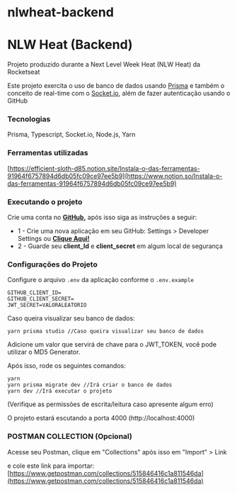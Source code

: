 # nlwheat-backend

# **NLW Heat (Backend)**

Projeto produzido durante a Next Level Week Heat (NLW Heat) da Rocketseat

Este projeto exercita o uso de banco de dados usando [Prisma](https://www.prisma.io/) e também o conceito de real-time com o [Socket.io](https://socket.io/), além de fazer autenticação usando o GitHub

### **Tecnologias**

Prisma, Typescript, Socket.io, Node.js, Yarn

### Ferramentas utilizadas

[https://efficient-sloth-d85.notion.site/Instala-o-das-ferramentas-91964f6757894d6db05fc09ce97ee5b9](https://www.notion.so/Instala-o-das-ferramentas-91964f6757894d6db05fc09ce97ee5b9)

### **Executando o projeto**

Crie uma conta no **[GitHub](https://github.com),** após isso siga as instruções a seguir:  

- 1 - Crie uma nova aplicação em seu GitHub: Settings > Developer Settings ou [**Clique Aqui!**](https://github.com/settings/developers)
- 2 - Guarde seu **client_Id** e **client_secret** em algum local de segurança

### Configurações do Projeto

Configure o arquivo `.env` da aplicação conforme o `.env.example`

```docker
GITHUB_CLIENT_ID= 
GITHUB_CLIENT_SECRET= 
JWT_SECRET=VALORALEATORIO 
```

Caso queira visualizar seu banco de dados:
```docker
yarn prisma studio //Caso queira visualizar seu banco de dados
```


Adicione um valor que servirá de chave para o JWT_TOKEN, você pode utilizar o MD5 Generator. 

Após isso, rode os seguintes comandos:

```docker
yarn
yarn prisma migrate dev //Irá criar o banco de dados
yarn dev //Irá executar o projeto
```

(Verifique as permissões de escrita/leitura caso apresente algum erro)

O projeto estará escutando a porta 4000 (http://localhost:4000)

### POSTMAN COLLECTION (Opcional)

Acesse seu Postman, clique em "Collections" após isso em "Import" > Link

e cole este link para importar: [https://www.getpostman.com/collections/515846416c1a811546da](https://www.getpostman.com/collections/515846416c1a811546da)